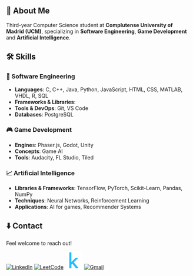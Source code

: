 ## 📝 About Me

Third-year Computer Science student at **Complutense University of Madrid (UCM)**, specializing in **Software Engineering**, **Game Development** and **Artificial Intelligence**.

## 🛠 Skills

### 🚀 Software Engineering

- **Languages**: C, C++, Java, Python, JavaScript, HTML, CSS, MATLAB, VHDL, R, SQL
- **Frameworks & Libraries**: 
- **Tools & DevOps**: Git, VS Code
- **Databases**: PostgreSQL

### 🎮 Game Development

- **Engine**s: Phaser.js, Godot, Unity
- **Concepts**: Game AI
- **Tools**: Audacity, FL Studio, Tiled

### 📈 Artificial Intelligence

- **Libraries & Frameworks**: TensorFlow, PyTorch, Scikit-Learn, Pandas, NumPy
- **Techniques**: Neural Networks, Reinforcement Learning
- **Applications**: AI for games, Recommender Systems

## ⬇️ Contact

Feel welcome to reach out!

 [![LinkedIn](https://img.icons8.com/ios-filled/50/0072b1/linkedin.png)](https://www.linkedin.com/in/hibjan/) 
 [![LeetCode](https://img.icons8.com/?size=50&id=9L16NypUzu38&format=png&color=000000)](https://leetcode.com/u/hibjan/)
 [![Kaggle](utils/4373210_kaggle_logo_logos_icon.png)]((https://www.kaggle.com/juanandrshibjan)) 
 [![Gmail](https://img.icons8.com/ios-filled/50/ea4335/gmail.png)](mailto:hibjanjuan@gmail.com) 
